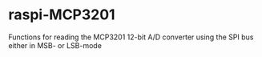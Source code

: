 # raspi-MCP3201
Functions for reading the MCP3201 12-bit A/D converter using the SPI bus either in MSB- or LSB-mode
